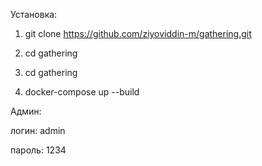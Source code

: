 Установка:
1) git clone https://github.com/ziyoviddin-m/gathering.git

2) cd gathering

3) cd gathering

4) docker-compose up --build

Админ:

логин: admin

пароль: 1234
